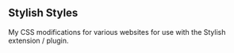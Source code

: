 Stylish Styles
-----
My CSS modifications for various websites for use with the Stylish extension / plugin.


